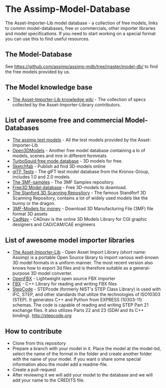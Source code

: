 # The Assimp-Model-Database
The Asset-Importer-Lib model database - a collection of free models, links to commn model-databases, free or commercials, other importer libraries and model specifications. If you need to start working on a special format you can use this to find useful resources.

## The Model-Database
See https://github.com/assimp/assimp-mdb/tree/master/model-db/ to find the free models provided by us.

## The Model knowledge base
- [The Asset-Importer-Lib knowledge wiki](https://github.com/assimp/assimp/wiki/The-asset-knowledge-base) - The collection of specs collected by the Asset-Importer-Library contributors.

## List of awesome free and commercial Model-Databases
- [The assimp test models](https://github.com/assimp/assimp/tree/master/test/models) - All the test models provided by the Asset-Importer-Lib
- [Open3DModels](http://open3dmodel.com/) - Another free model database containing a lo of models, scenes and mre in different formmats
- [TurboSquid free mode database](https://www.turbosquid.com/Search/3D-Models/free) - 3D models for free.
- [Sketchfab](https://sketchfab.com) - Publish ad find 3D-models online
- [glTF Tests](https://github.com/KhronosGroup/glTF-Sample-Models) - The glFT test model database from the Kronos-Group, includes 1.0 and 2.0 models.
- [The 3MF-samples](https://github.com/3MFConsortium/3mf-samples) - The 3MF Samples repository.
- [Free3D Model database](https://free3d.com/) - Free 3D-models to download.
- [The Stanford 3D Scanning Repository](http://graphics.stanford.edu/data/3Dscanrep/) - The famous Standforf 3D Scanning Repository, contains a lot of widely used models like the bunny or the dragon.
- [3MF-Models for money](https://www.cgtrader.com/3d-models/ext/3mf) - Download 3D Manufacturing File (3MF) file format 3D assets
- [CadNav](http://www.cadnav.com/) - CADnav is the online 3D Models Library for CGI graphic designers and CAD/CAM/CAE engineers

## List of awesome model importer libraries
- [The Asset-Importer-Lib](http://www.assimp.org/) - Open Asset Import Library (short name: Assimp) is a portable Open Source library to import various well-known 3D model formats in a uniform manner. The most recent version also knows how to export 3d files and is therefore suitable as a general-purpose 3D model converter.
- [OpenFBX](https://github.com/nem0/OpenFBX) - Lightweight open source FBX importer
- [FBX](https://github.com/jskorepa/fbx) - C++ Library for reading and writing FBX files
- [StepCode](https://github.com/stepcode/stepcode) - STEPcode (formerly NIST's STEP Class Library) is used with IFC, STEP, and other standards that utilize the technologies of ISO10303 (STEP). It generates C++ and Python from EXPRESS (10303-11) schemas. The code is capable of reading and writing STEP Part 21 exchange files. It also utilizes Parts 22 and 23 (SDAI and its C++ binding). http://stepcode.org

## How to contribute
- Clone from this repository 
- Prepare a branch with your model in it. Place the model at the model-bd, select the name of the format in the folder and create another
  folder with the name of your model. If you want o share some special information abou the model add a readme-file.
- Create a pull-request
- After reviewing it we will add your model to the database and we will add your name to the CREDITS file.
